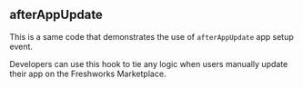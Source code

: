 ## afterAppUpdate

This is a same code that demonstrates the use of `afterAppUpdate` app setup event.

Developers can use this hook to tie any logic when users manually update their app on the Freshworks Marketplace.


